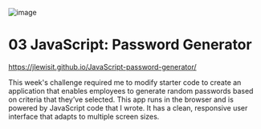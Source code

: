 ![image](https://user-images.githubusercontent.com/102529279/178357386-ec2ab3ec-95af-43b3-a25f-480801cf30c3.png)

# 03 JavaScript: Password Generator
https://jlewisit.github.io/JavaScript-password-generator/

This week's challenge required me to modify starter code to create an application that enables employees to generate random passwords based on criteria that they’ve selected. This app runs in the browser and is powered by JavaScript code that I wrote. It has a clean, responsive user interface that adapts to multiple screen sizes.
